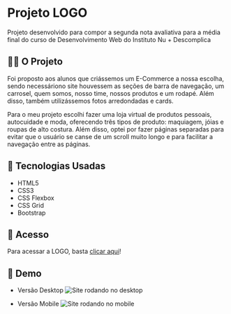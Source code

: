 
# Projeto LOGO

Projeto desenvolvido para compor a segunda nota avaliativa para a média final do curso de Desenvolvimento Web do Instituto Nu + Descomplica

## 👩‍💻 O Projeto 

Foi proposto aos alunos que criássemos um E-Commerce a nossa escolha, sendo necessáriono site houvessem as seções de barra de navegação, um carrosel, quem somos, nosso time, nossos produtos e um rodapé. Além disso, também utilizássemos fotos arredondadas e cards.

Para o meu projeto escolhi fazer uma loja virtual de produtos pessoais, autocuidade e moda, oferecendo três tipos de produto: maquiagem, jóias e roupas de alto costura. Além disso, optei por fazer páginas separadas para evitar que o usuário se canse de um scroll muito longo e para facilitar a navegação entre as páginas.

## 🔧 Tecnologias Usadas

- HTML5
- CSS3
- CSS Flexbox
- CSS Grid
- Bootstrap


## 🔗 Acesso 

Para acessar a LOGO, basta <a href="https://ssschneider.github.io/projeto-logo/" target="_blank">clicar aqui</a>!

##  📱 Demo

- Versão Desktop
![Site rodando no desktop](src/images/desktop.gif)

- Versão Mobile
![Site rodando no mobile](src/images/mobile.gif)
